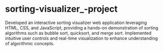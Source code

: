 # sorting-visualizer_-project
Developed an interactive sorting visualizer web application leveraging HTML, CSS, and JavaScript, providing a hands-on demonstration of sorting algorithms such as bubble sort, quicksort, and merge sort. Implemented intuitive user controls and real-time visualization to enhance understanding of algorithmic concepts.

